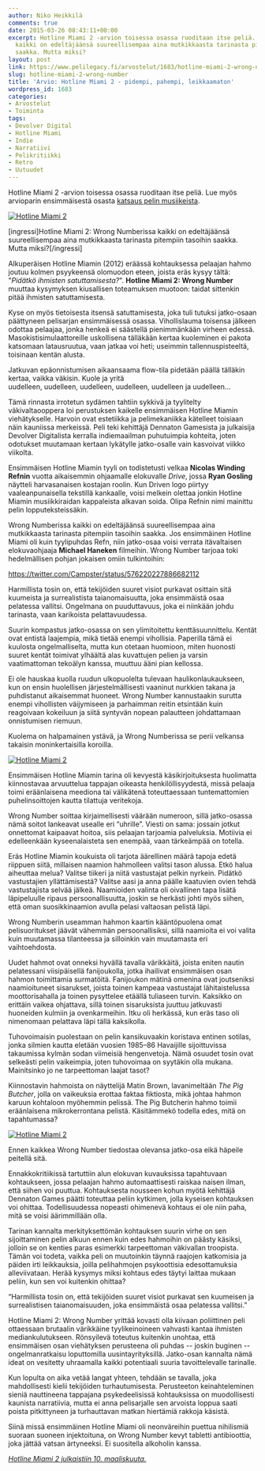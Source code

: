 ```yaml
---
author: Niko Heikkilä
comments: true
date: 2015-03-26 08:43:11+00:00
excerpt: Hotline Miami 2 -arvion toisessa osassa ruoditaan itse peliä. Jatko-osassa
  kaikki on edeltäjäänsä suureellisempaa aina mutkikkaasta tarinasta pitempiin tasoihin
  saakka. Mutta miksi?
layout: post
link: https://www.pelilegacy.fi/arvostelut/1683/hotline-miami-2-wrong-number
slug: hotline-miami-2-wrong-number
title: 'Arvio: Hotline Miami 2 - pidempi, pahempi, leikkaamaton'
wordpress_id: 1683
categories:
- Arvostelut
- Toiminta
tags:
- Devolver Digital
- Hotline Miami
- Indie
- Narratiivi
- Pelikritiikki
- Retro
- Uutuudet
---
```


Hotline Miami 2 -arvion toisessa osassa ruoditaan itse peliä. Lue myös arvioparin ensimmäisestä osasta [katsaus pelin musiikeista](http://www.pelilegacy.fi/musiikki/1637/levyraadissa-hotline-miami-2).



[![Hotline Miami 2](http://www.pelilegacy.fi/wp-content/uploads/2015/03/hotline_miami_2.jpg)](http://www.pelilegacy.fi/wp-content/uploads/2015/03/hotline_miami_2.jpg)

[ingressi]Hotline Miami 2: Wrong Numberissa kaikki on edeltäjäänsä suureellisempaa aina mutkikkaasta tarinasta pitempiin tasoihin saakka. Mutta miksi?[/ingressi]

Alkuperäisen Hotline Miamin (2012) eräässä kohtauksessa pelaajan hahmo joutuu kolmen psyykeensä olomuodon eteen, joista eräs kysyy tältä: "_Pidätkö ihmisten satuttamisesta?_". **Hotline Miami 2: Wrong Number** muuttaa kysymyksen kiusallisen toteamuksen muotoon: taidat sittenkin pitää ihmisten satuttamisesta.

Kyse on myös tietoisesta itsensä satuttamisesta, joka tuli tutuksi jatko-osaan päättyneen pelisarjan ensimmäisessä osassa. Vihollislauma toisensa jälkeen odottaa pelaajaa, jonka henkeä ei säästellä pienimmänkään virheen edessä. Masokistisimulaattoreille uskollisena tälläkään kertaa kuoleminen ei pakota katsomaan latausruutua, vaan jatkaa voi heti; useimmin tallennuspisteeltä, toisinaan kentän alusta.

Jatkuvan epäonnistumisen aikaansaama flow-tila pidetään päällä tälläkin kertaa, vaikka väkisin. Kuole ja yritä uudelleen, uudelleen, uudelleen, uudelleen, uudelleen ja uudelleen…

Tämä rinnasta irrotetun sydämen tahtiin sykkivä ja tyylitelty väkivaltaooppera loi perustuksen kaikelle ensimmäisen Hotline Miamin viehätykselle. Harvoin ovat estetiikka ja pelimekaniikka kätelleet toisiaan näin kauniissa merkeissä. Peli teki kehittäjä Dennaton Gamesista ja julkaisija Devolver Digitalista kerralla indiemaailman puhutuimpia kohteita, joten odotukset muutamaan kertaan lykätylle jatko-osalle vain kasvoivat viikko viikolta.

Ensimmäisen Hotline Miamin tyyli on todistetusti velkaa **Nicolas Winding Refnin** vuotta aikaisemmin ohjaamalle elokuvalle _Drive_, jossa **Ryan Gosling** näytteli harvasanaisen kostajan roolin. Kun Driven logo piirtyy vaaleanpunaisella tekstillä kankaalle, voisi melkein olettaa jonkin Hotline Miamin musiikkiraidan kappaleista alkavan soida. Olipa Refnin nimi mainittu pelin lopputeksteissäkin.

Wrong Numberissa kaikki on edeltäjäänsä suureellisempaa aina mutkikkaasta tarinasta pitempiin tasoihin saakka. Jos ensimmäinen Hotline Miami oli kuin tyylipuhdas Refn, niin jatko-osaa voisi verrata itävaltaisen elokuvaohjaaja **Michael Haneken** filmeihin. Wrong Number tarjoaa toki hedelmällisen pohjan jokaisen omiin tulkintoihin:

https://twitter.com/Campster/status/576220227886682112

Harmillista tosin on, että tekijöiden suuret visiot purkavat osittain sitä kuumeista ja surrealistista taianomaisuutta, joka ensimmäistä osaa pelatessa vallitsi. Ongelmana on puuduttavuus, joka ei niinkään johdu tarinasta, vaan karikoista pelattavuudessa.

Suurin kompastus jatko-osassa on sen ylimitoitettu kenttäsuunnittelu. Kentät ovat entistä laajempia, mikä tietää enempi vihollisia. Paperilla tämä ei kuulosta ongelmalliselta, mutta kun otetaan huomioon, miten huonosti suuret kentät toimivat ylhäältä alas kuvattujen pelien ja varsin vaatimattoman tekoälyn kanssa, muuttuu ääni pian kellossa.

Ei ole hauskaa kuolla ruudun ulkopuolelta tulevaan haulikonlaukaukseen, kun on ensin huolellisen järjestelmällisesti vaaninut nurkkien takana ja puhdistanut aikaisemmat huoneet. Wrong Number kannustaakin surutta enempi vihollisten väijymiseen ja parhaimman reitin etsintään kuin reagoivaan kokeiluun ja siitä syntyvän nopean palautteen johdattamaan onnistumisen riemuun.

Kuolema on halpamainen ystävä, ja Wrong Numberissa se perii velkansa takaisin moninkertaisilla koroilla.

[![Hotline Miami 2](http://www.pelilegacy.fi/wp-content/uploads/2015/03/hotline_miami_2_dialogue.jpg)](http://www.pelilegacy.fi/wp-content/uploads/2015/03/hotline_miami_2_dialogue.jpg)

Ensimmäisen Hotline Miamin tarina oli kevyestä käsikirjoituksesta huolimatta kiinnostavaa arvuuttelua tappajan oikeasta henkilöllisyydestä, missä pelaaja toimi eräänlaisena meediona tai välikätenä toteuttaessaan tuntemattomien puhelinsoittojen kautta tilattuja veritekoja.

Wrong Number soittaa kirjaimellisesti väärään numeroon, sillä jatko-osassa nämä soitot lankeavat usealle eri “uhrille”. Viesti on sama: jossain jotkut onnettomat kaipaavat hoitoa, siis pelaajan tarjoamia palveluksia. Motiivia ei edelleenkään kyseenalaisteta sen enempää, vaan tärkeämpää on totella.

Eräs Hotline Miamin koukuista oli tarjota äärellinen määrä tapoja edetä riippuen siitä, millaisen naamion hahmolleen valitsi tason alussa. Etkö halua aiheuttaa melua? Valitse tiikeri ja niitä vastustajat pelkin nyrkein. Pidätkö vastustajien yllättämisestä? Valitse aasi ja anna päälle kaatuvien ovien tehdä vastustajista selvää jälkeä. Naamioiden valinta oli oivallinen tapa lisätä läpipeluulle ripaus persoonallisuutta, joskin se herkästi johti myös siihen, että oman suosikkinaamion avulla pelasi valtaosan pelistä läpi.

Wrong Numberin useamman hahmon kaartin kääntöpuolena omat pelisuoritukset jäävät vähemmän persoonallisiksi, sillä naamioita ei voi valita kuin muutamassa tilanteessa ja silloinkin vain muutamasta eri vaihtoehdosta.

Uudet hahmot ovat onneksi hyvällä tavalla värikkäitä, joista eniten nautin pelatessani viisipäisellä fanijoukolla, jotka ihailivat ensimmäisen osan hahmon toimittamia surmatöitä. Fanijoukon mätinä omenina ovat joutseniksi naamioituneet sisarukset, joista toinen kampeaa vastustajat lähitaistelussa moottorisahalla ja toinen pysyttelee etäällä tuliaseen turvin. Kaksikko on erittäin vaikea ohjattava, sillä toinen sisaruksista juuttuu jatkuvasti huoneiden kulmiin ja ovenkarmeihin. Itku oli herkässä, kun eräs taso oli nimenomaan pelattava läpi tällä kaksikolla.

Tuhovoimaisin puolestaan on pelin kansikuvaakin koristava entinen sotilas, jonka silmien kautta eletään vuosien 1985–86 Havaijille sijoittuvissa takaumissa kylmän sodan viimeisiä hengenvetoja. Nämä osuudet tosin ovat selkeästi pelin vaikeimpia, joten tuhovoimaa on syytäkin olla mukana. Mainitsinko jo ne tarpeettoman laajat tasot?

Kiinnostavin hahmoista on näyttelijä Matin Brown, lavanimeltään _The Pig Butcher_, jolla on vaikeuksia erottaa faktaa fiktiosta, mikä johtaa hahmon karuun kohtaloon myöhemmin pelissä. The Pig Butcherin hahmo toimii eräänlaisena mikrokerrontana pelistä. Käsitämmekö todella edes, mitä on tapahtumassa?

[![Hotline Miami 2](http://www.pelilegacy.fi/wp-content/uploads/2015/03/hotline_miami_2_comic.jpg)](http://www.pelilegacy.fi/wp-content/uploads/2015/03/hotline_miami_2_comic.jpg)

Ennen kaikkea Wrong Number tiedostaa olevansa jatko-osa eikä häpeile peitellä sitä.

Ennakkokritiikissä tartuttiin alun elokuvan kuvauksissa tapahtuvaan kohtaukseen, jossa pelaajan hahmo automaattisesti raiskaa naisen ilman, että siihen voi puuttua. Kohtauksesta nousseen kohun myötä kehittäjä Dennaton Games päätti toteuttaa peliin kytkimen, jolla kyseisen kohtauksen voi ohittaa. Todellisuudessa nopeasti ohimenevä kohtaus ei ole niin paha, mitä se voisi äärimmillään olla.

Tarinan kannalta merkityksettömän kohtauksen suurin virhe on sen sijoittaminen pelin alkuun ennen kuin edes hahmoihin on päästy käsiksi, jolloin se on kenties paras esimerkki tarpeettoman väkivallan troopista. Tämän voi todeta, vaikka peli on muutoinkin täynnä raajojen katkomisia ja päiden irti leikkauksia, joilla pelihahmojen psykoottisia edesottamuksia alleviivataan. Herää kysymys miksi kohtaus edes täytyi laittaa mukaan peliin, kun sen voi kuitenkin ohittaa?

<div class="pullquote">“Harmillista tosin on, että tekijöiden suuret visiot purkavat sen kuumeisen ja surrealistisen taianomaisuuden, joka ensimmäistä osaa pelatessa vallitsi.”</div>

Hotline Miami 2: Wrong Number yrittää kovasti olla kiivaan poliittinen peli ottaessaan brutaalin värikkäine tyylikeinoineen vahvasti kantaa ihmisten mediankulutukseen. Rönsyilevä toteutus kuitenkin unohtaa, että ensimmäisen osan viehätyksen perusteena oli puhdas -- joskin buginen -- ongelmanratkaisu loputtomilla uusintayrityksillä. Jatko-osan kannalta nämä ideat on vesitetty uhraamalla kaikki potentiaali suuria tavoittelevalle tarinalle.

Kun lopulta on aika vetää langat yhteen, tehdään se tavalla, joka mahdollisesti kielii tekijöiden turhautumisesta. Perusteeton keinahteleminen sieniä nauttineena tappajana psykedeelisissä kohtauksissa on muodollisesti kaunista narratiivia, mutta ei anna pelisarjalle sen arvoista loppua saati poista pitkittyneen ja turhauttavan matkan hiertämiä rakkoja käsistä.

Siinä missä ensimmäinen Hotline Miami oli neonväreihin puettua nihilismiä suoraan suoneen injektoituna, on Wrong Number kevyt tabletti antibioottia, joka jättää vatsan ärtyneeksi. Ei suositella alkoholin kanssa.

[_Hotline Miami 2 julkaistiin 10. maaliskuuta._](http://www.devolverdigital.com/games/view/hotline-miami-2-wrong-number)
